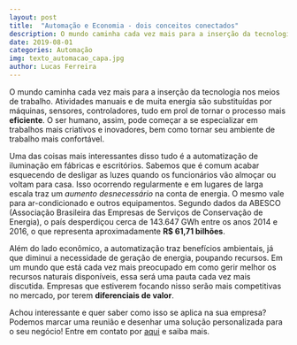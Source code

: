 ```yaml
---
layout: post
title:  "Automação e Economia - dois conceitos conectados"
description: O mundo caminha cada vez mais para a inserção da tecnologia nos meio [...]
date: 2019-08-01
categories: Automação
img: texto_automacao_capa.jpg
author: Lucas Ferreira
---
```


O mundo caminha cada vez mais para a inserção da tecnologia nos meios de trabalho. Atividades manuais e de muita energia são substituídas por máquinas, sensores, controladores, tudo em prol de tornar o processo mais **eficiente**. O ser humano, assim, pode começar a se especializar em trabalhos mais criativos e inovadores, bem como tornar seu ambiente de trabalho mais confortável.

Uma das coisas mais interessantes disso tudo é a automatização de iluminação em fábricas e escritórios. Sabemos que é comum acabar esquecendo de desligar as luzes quando os funcionários vão almoçar ou voltam para casa. Isso ocorrendo regularmente e em lugares de larga escala traz um *aumento desnecessário* na conta de energia. O mesmo vale para ar-condicionado e outros equipamentos. Segundo dados da ABESCO (Associação Brasileira das Empresas de Serviços de Conservação de Energia), o país desperdiçou cerca de 143.647 GWh entre os anos 2014 e 2016, o que representa aproximadamente **R$ 61,71 bilhões**.

Além do lado econômico, a automatização traz benefícios ambientais, já que diminui a necessidade de geração de energia, poupando recursos. Em um mundo que está cada vez mais preocupado em como gerir melhor os recursos naturais disponíveis, essa será uma pauta cada vez mais discutida. Empresas que estiverem focando nisso serão mais competitivas no mercado, por terem **diferenciais de valor**.

Achou interessante e quer saber como isso se aplica na sua empresa? Podemos marcar uma reunião e desenhar uma solução personalizada para o seu negócio! Entre em contato por <a href="http://enetec.unb.br/#contact" target="_blank">aqui</a> e saiba mais.